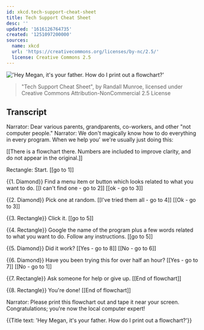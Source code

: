 ```yaml
---
id: xkcd.tech-support-cheat-sheet
title: Tech Support Cheat Sheet
desc: ''
updated: '1616126764735'
created: '1251097200000'
sources:
  name: xkcd
  url: 'https://creativecommons.org/licenses/by-nc/2.5/'
  license: Creative Commons 2.5
---
```

!['Hey Megan, it's your father. How do I print out a flowchart?'](https://imgs.xkcd.com/comics/tech_support_cheat_sheet.png)
> "Tech Support Cheat Sheet", by Randall Munroe, licensed under Creative Commons Attribution-NonCommercial 2.5 License

## Transcript
Narrator: Dear various parents, grandparents, co-workers, and other "not computer people."
Narrator: We don't magically know how to do everything in every program. When we help you' we're usually just doing this:

[[There is a flowchart there.  Numbers are included to improve clarity, and do not appear in the original.]]

Rectangle: Start. 
[[go to 1]]

{{1. Diamond}} Find a menu item or button which looks related to what you want to do. 
[[I can't find one - go to 2]] 
[[ok - go to 3]]

{{2. Diamond}} Pick one at random. 
[[I've tried them all - go to 4]] 
[[Ok - go to 3]]

{{3. Rectangle}} Click it. 
[[go to 5]]

{{4. Rectangle}} Google the name of the program plus a few words related to what you want to do. Follow any instructions.
[[go to 5]]

{{5. Diamond}} Did it work?
[[Yes - go to 8]]
[[No - go to 6]]

{{6. Diamond}} Have you been trying this for over half an hour?
[[Yes - go to 7]]
[[No - go to 1]]

{{7. Rectangle}} Ask someone for help or give up.
[[End of flowchart]]

{{8.  Rectangle}} You're done!
[[End of flowchart]]

Narrator: Please print this flowchart out and tape it near your screen. Congratulations; you're now the local computer expert!

{{Title text: 'Hey Megan, it's your father. How do I print out a flowchart?'}}
